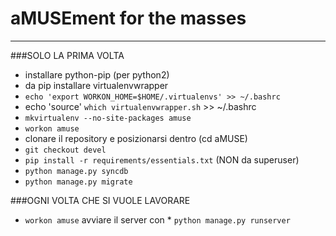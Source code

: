aMUSEment for the masses
=====
---------------------
###SOLO LA PRIMA VOLTA

*  installare python-pip (per python2)
*  da pip installare virtualenvwrapper
*   `echo 'export WORKON_HOME=$HOME/.virtualenvs' >> ~/.bashrc`
*   echo 'source' `which virtualenvwrapper.sh` >> ~/.bashrc
*   `mkvirtualenv --no-site-packages amuse`
*  `workon amuse`
*  clonare il repository e posizionarsi dentro (cd aMUSE)
*  `git checkout devel`
*  `pip install -r requirements/essentials.txt` (NON da superuser)
*  `python manage.py syncdb`
*  `python manage.py migrate`

###OGNI VOLTA CHE SI VUOLE LAVORARE

* `workon amuse`
avviare il server con *   `python manage.py runserver`

